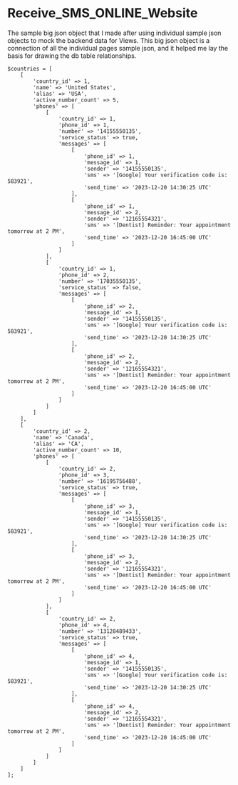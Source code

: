 # Receive_SMS_ONLINE_Website

The sample big json object that I made after using individual sample json objects to mock the backend data for Views.
This big json object is a connection of all the individual pages sample json, and it helped me lay the basis for drawing the db table relationships.

    $countries = [
        [
            'country_id' => 1,
            'name' => 'United States',
            'alias' => 'USA',
            'active_number_count' => 5,
            'phones' => [
                [
                    'country_id' => 1,
                    'phone_id' => 1,
                    'number' => '14155550135',
                    'service_status' => true,
                    'messages' => [
                        [
                            'phone_id' => 1,
                            'message_id' => 1,
                            'sender' => '14155550135',
                            'sms' => '[Google] Your verification code is: 583921',
                            'send_time' => '2023-12-20 14:30:25 UTC'
                        ],
                        [
                            'phone_id' => 1,
                            'message_id' => 2,
                            'sender' => '12165554321',
                            'sms' => '[Dentist] Reminder: Your appointment tomorrow at 2 PM',
                            'send_time' => '2023-12-20 16:45:00 UTC'
                        ]
                    ]
                ],
                [
                    'country_id' => 1,
                    'phone_id' => 2,
                    'number' => '17035550135',
                    'service_status' => false,
                    'messages' => [
                        [
                            'phone_id' => 2,
                            'message_id' => 1,
                            'sender' => '14155550135',
                            'sms' => '[Google] Your verification code is: 583921',
                            'send_time' => '2023-12-20 14:30:25 UTC'
                        ],
                        [
                            'phone_id' => 2,
                            'message_id' => 2,
                            'sender' => '12165554321',
                            'sms' => '[Dentist] Reminder: Your appointment tomorrow at 2 PM',
                            'send_time' => '2023-12-20 16:45:00 UTC'
                        ]
                    ]
                ]
            ]
        ],
        [
            'country_id' => 2,
            'name' => 'Canada',
            'alias' => 'CA',
            'active_number_count' => 10,
            'phones' => [
                [
                    'country_id' => 2,
                    'phone_id' => 3,
                    'number' => '16195756488',
                    'service_status' => true,
                    'messages' => [
                        [
                            'phone_id' => 3,
                            'message_id' => 1,
                            'sender' => '14155550135',
                            'sms' => '[Google] Your verification code is: 583921',
                            'send_time' => '2023-12-20 14:30:25 UTC'
                        ],
                        [
                            'phone_id' => 3,
                            'message_id' => 2,
                            'sender' => '12165554321',
                            'sms' => '[Dentist] Reminder: Your appointment tomorrow at 2 PM',
                            'send_time' => '2023-12-20 16:45:00 UTC'
                        ]
                    ]
                ],
                [
                    'country_id' => 2,
                    'phone_id' => 4,
                    'number' => '13128489433',
                    'service_status' => true,
                    'messages' => [
                        [
                            'phone_id' => 4,
                            'message_id' => 1,
                            'sender' => '14155550135',
                            'sms' => '[Google] Your verification code is: 583921',
                            'send_time' => '2023-12-20 14:30:25 UTC'
                        ],
                        [
                            'phone_id' => 4,
                            'message_id' => 2,
                            'sender' => '12165554321',
                            'sms' => '[Dentist] Reminder: Your appointment tomorrow at 2 PM',
                            'send_time' => '2023-12-20 16:45:00 UTC'
                        ]
                    ]
                ]
            ]
        ]
    ];
